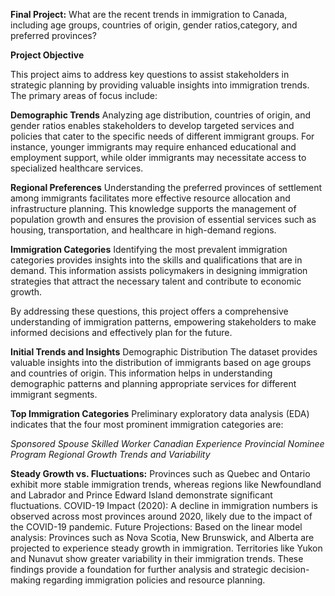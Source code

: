 **Final Project:** What are the recent trends in immigration to Canada, including age groups, countries of origin, gender ratios,category, and preferred provinces?

**Project Objective**

This project aims to address key questions to assist stakeholders in strategic planning by providing valuable insights into immigration trends. The primary areas of focus include:

**Demographic Trends**
Analyzing age distribution, countries of origin, and gender ratios enables stakeholders to develop targeted services and policies that cater to the specific needs of different immigrant groups. For instance, younger immigrants may require enhanced educational and employment support, while older immigrants may necessitate access to specialized healthcare services.

**Regional Preferences**
Understanding the preferred provinces of settlement among immigrants facilitates more effective resource allocation and infrastructure planning. This knowledge supports the management of population growth and ensures the provision of essential services such as housing, transportation, and healthcare in high-demand regions.

**Immigration Categories**
Identifying the most prevalent immigration categories provides insights into the skills and qualifications that are in demand. This information assists policymakers in designing immigration strategies that attract the necessary talent and contribute to economic growth.

By addressing these questions, this project offers a comprehensive understanding of immigration patterns, empowering stakeholders to make informed decisions and effectively plan for the future.




**Initial Trends and Insights**
Demographic Distribution
The dataset provides valuable insights into the distribution of immigrants based on age groups and countries of origin. This information helps in understanding demographic patterns and planning appropriate services for different immigrant segments.

**Top Immigration Categories**
Preliminary exploratory data analysis (EDA) indicates that the four most prominent immigration categories are:

_Sponsored Spouse_
_Skilled Worker_
_Canadian Experience_
_Provincial Nominee Program_
_Regional Growth Trends and Variability_

**Steady Growth vs. Fluctuations:** Provinces such as Quebec and Ontario exhibit more stable immigration trends, whereas regions like Newfoundland and Labrador and Prince Edward Island demonstrate significant fluctuations.
COVID-19 Impact (2020): A decline in immigration numbers is observed across most provinces around 2020, likely due to the impact of the COVID-19 pandemic.
Future Projections: Based on the linear model analysis:
Provinces such as Nova Scotia, New Brunswick, and Alberta are projected to experience steady growth in immigration.
Territories like Yukon and Nunavut show greater variability in their immigration trends.
These findings provide a foundation for further analysis and strategic decision-making regarding immigration policies and resource planning.
